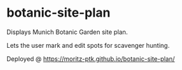 # botanic-site-plan

Displays Munich Botanic Garden site plan.

Lets the user mark and edit spots for scavenger hunting.

Deployed @ https://moritz-ptk.github.io/botanic-site-plan/
